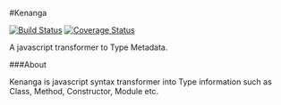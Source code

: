 #Kenanga

[![Build Status](https://travis-ci.org/kambojajs/kecubung.svg?branch=master)](https://travis-ci.org/kambojajs/kecubung)
[![Coverage Status](https://coveralls.io/repos/github/kambojajs/kecubung/badge.svg?branch=master)](https://coveralls.io/github/kambojajs/kecubung?branch=master)

A javascript transformer to Type Metadata.

###About

Kenanga is javascript syntax transformer into Type information
such as Class, Method, Constructor, Module etc.
